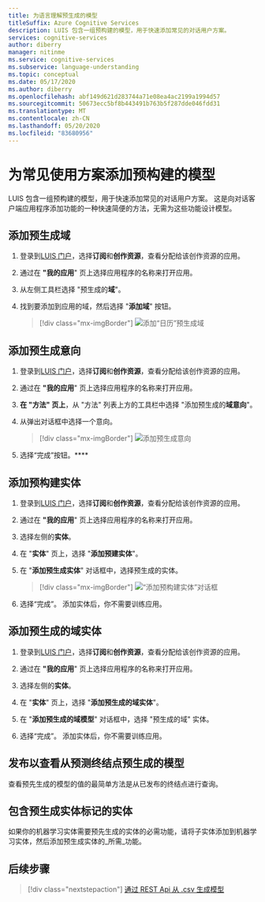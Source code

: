 ```yaml
---
title: 为语言理解预生成的模型
titleSuffix: Azure Cognitive Services
description: LUIS 包含一组预构建的模型，用于快速添加常见的对话用户方案。
services: cognitive-services
author: diberry
manager: nitinme
ms.service: cognitive-services
ms.subservice: language-understanding
ms.topic: conceptual
ms.date: 05/17/2020
ms.author: diberry
ms.openlocfilehash: abf149d621d283744a71e08ea4ac2199a1994d57
ms.sourcegitcommit: 50673ecc5bf8b443491b763b5f287dde046fdd31
ms.translationtype: MT
ms.contentlocale: zh-CN
ms.lasthandoff: 05/20/2020
ms.locfileid: "83680956"
---
```

# <a name="add-prebuilt-models-for-common-usage-scenarios"></a>为常见使用方案添加预构建的模型

LUIS 包含一组预构建的模型，用于快速添加常见的对话用户方案。 这是向对话客户端应用程序添加功能的一种快速简便的方法，无需为这些功能设计模型。

## <a name="add-a-prebuilt-domain"></a>添加预生成域

1. 登录到[LUIS 门户](https://www.luis.ai)，选择**订阅**和**创作资源**，查看分配给该创作资源的应用。
1. 通过在 **"我的应用**" 页上选择应用程序的名称来打开应用。

1. 从左侧工具栏选择 "预生成的**域**"。

1. 找到要添加到应用的域，然后选择 "**添加域**" 按钮。

    > [!div class="mx-imgBorder"]
    > ![添加“日历”预生成域](./media/luis-prebuilt-domains/add-prebuilt-domain.png)

## <a name="add-a-prebuilt-intent"></a>添加预生成意向

1. 登录到[LUIS 门户](https://www.luis.ai)，选择**订阅**和**创作资源**，查看分配给该创作资源的应用。
1. 通过在 **"我的应用**" 页上选择应用程序的名称来打开应用。

1. **在 "方法" 页上**，从 "方法" 列表上方的工具栏中选择 "添加预生成的**域意向**"。

1. 从弹出对话框中选择一个意向。

    > [!div class="mx-imgBorder"]
    > ![添加预生成意向](./media/luis-prebuilt-domains/add-prebuilt-domain-intents.png)

1. 选择“完成”按钮。****

## <a name="add-a-prebuilt-entity"></a>添加预构建实体
1. 登录到[LUIS 门户](https://www.luis.ai)，选择**订阅**和**创作资源**，查看分配给该创作资源的应用。
1. 通过在 **"我的应用**" 页上选择应用程序的名称来打开应用。
1. 选择左侧的**实体**。

1. 在 "**实体**" 页上，选择 "**添加预建实体**"。

1. 在 "**添加预生成实体**" 对话框中，选择预生成的实体。

    > [!div class="mx-imgBorder"]
    > ![“添加预构建实体”对话框](./media/luis-prebuilt-domains/add-prebuilt-entity.png)

1. 选择“完成”。 添加实体后，你不需要训练应用。

## <a name="add-a-prebuilt-domain-entity"></a>添加预生成的域实体
1. 登录到[LUIS 门户](https://www.luis.ai)，选择**订阅**和**创作资源**，查看分配给该创作资源的应用。
1. 通过在 **"我的应用**" 页上选择应用程序的名称来打开应用。
1. 选择左侧的**实体**。

1. 在 "**实体**" 页上，选择 "**添加预生成的域实体**"。

1. 在 "**添加预生成的域模型**" 对话框中，选择 "预生成的域" 实体。

1. 选择“完成”。 添加实体后，你不需要训练应用。

## <a name="publish-to-view-prebuilt-model-from-prediction-endpoint"></a>发布以查看从预测终结点预生成的模型

查看预先生成的模型的值的最简单方法是从已发布的终结点进行查询。

## <a name="entities-containing-a-prebuilt-entity-token"></a>包含预生成实体标记的实体

如果你的机器学习实体需要预先生成的实体的必需功能，请将子实体添加到机器学习实体，然后添加预生成实体的_所需_功能。

## <a name="next-steps"></a>后续步骤
> [!div class="nextstepaction"]
> [通过 REST Api 从 .csv 生成模型](./luis-tutorial-node-import-utterances-csv.md)
